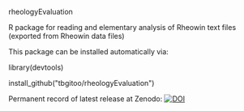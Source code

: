 rheologyEvaluation
	
R package for reading and elementary analysis of Rheowin text files (exported from Rheowin data files)

This package can be installed automatically via:

library(devtools)

install_github("tbgitoo/rheologyEvaluation")

Permanent record of latest release at Zenodo:
<a href="https://doi.org/10.5281/zenodo.4589508"><img src="https://zenodo.org/badge/DOI/10.5281/zenodo.4589508.svg" alt="DOI"></a>




